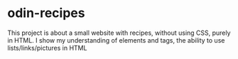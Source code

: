 # odin-recipes
This project is about a small website with recipes, without using CSS, purely in HTML.
I show my understanding of elements and tags, the ability to use lists/links/pictures in HTML

